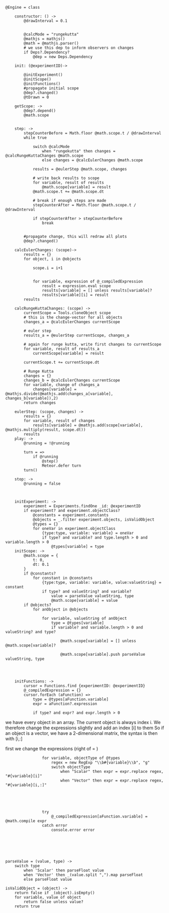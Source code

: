	
	@Engine = class
		
		constructor: () ->
			@drawInterval = 0.1


			@calcMode = "rungekutta"
			@mathjs = mathjs()
			@math = @mathjs.parser()
			# we use this dep to inform observers on changes
			if Deps?.Dependency?
				@dep = new Deps.Dependency

		init: (@experimentID)->
		
			@initExperiment()
			@initScope()
			@initFunctions()
			#propagate initial scope
			@dep?.changed()
			@tDrawn = 0
		
		getScope: ->
			@dep?.depend()
			@math.scope
				

		step: ->
			stepCounterBefore = Math.floor @math.scope.t / @drawInterval
			while true
				
				switch @calcMode
					when "rungekutta" then changes = @calcRungeKuttaChanges @math.scope
					else changes = @calcEulerChanges @math.scope
					
				results = @eulerStep @math.scope, changes

				# write back results to scope
				for variable, result of results
					@math.scope[variable] = result
				@math.scope.t += @math.scope.dt

				# break if enough steps are made
				stepCounterAfter = Math.floor @math.scope.t / @drawInterval
			
				if stepCounterAfter > stepCounterBefore
					break


			#propagate change, this will redraw all plots
			@dep?.changed()
			
		calcEulerChanges: (scope)->
			results = {}
			for object, i in @objects
				
				scope.i = i+1
				
				
				for variable, expression of @_compiledExpression
					result = expression.eval scope
					results[variable] = [] unless results[variable]?
					results[variable][i] = result
			results
		
		calcRungeKuttaChanges: (scope) ->
			currentScope = Tools.cloneObject scope
			# this is the change-vector for all objects
			changes_a = @calcEulerChanges currentScope
			
			# euler step
			results_a = @eulerStep currentScope, changes_a

			# again for runge kutta, write first changes to currentScope
			for variable, result of results_a
				currentScope[variable] = result

			currentScope.t += currentScope.dt

			# Runge Kutta
			changes = {}
			changes_b = @calcEulerChanges currentScope
			for variable, change of changes_a
				changes[variable] = @mathjs.divide(@mathjs.add(changes_a[variable], changes_b[variable]),2)
			return changes

		eulerStep: (scope, changes) ->
			results = {}
			for variable, result of changes
				results[variable] = @mathjs.add(scope[variable], @mathjs.multiply(result, scope.dt))
			results
		play: ->
			@running = !@running
			
			turn = =>
				if @running
					@step() 
					Meteor.defer turn
			turn()

		stop: ->
			@running = false
			
		

		initExperiment: ->
			experiment = Experiments.findOne _id: @experimentID
			if experiment? and experiment.objectClass?
				@constants = experiment.constants
				@objects = _.filter experiment.objects, isValidObject
				@types = {}
				for oneVar in experiment.objectClass
					{type:type, variable: variable} = oneVar
					if type? and variable? and type.length > 0 and variable.length > 0
						@types[variable] = type
		initScope: ->
			@math.scope = {
				t: 0,
				dt: 0.1
			}
			if @constants?
				for constant in @constants
					{type:type, variable: variable, value:valueString} = constant
					if type? and valueString? and variable?
						value = parseValue valueString, type
						@math.scope[variable] = value
			if @objects?
				for anObject in @objects

					for variable, valueString of anObject
						type = @types[variable]
						if variable? and variable.length > 0 and valueString? and type?

							@math.scope[variable] = [] unless @math.scope[variable]?
							
							@math.scope[variable].push parseValue valueString, type
						
		
			

		initFunctions: ->
			cursor = Functions.find {experimentID: @experimentID}
			@_compiledExpression = {}
			cursor.forEach (aFunction) => 
				type = @types[aFunction.variable]
				expr = aFunction?.expression
				
				if type? and expr? and expr.length > 0
					

we have every object in an array. The current object is always index i. 
We therefore change the expressions slightly and add an index [i] to them
So if an object is a vector, we have a 2-dimensional matrix, the syntax is then with [i,:]
			

first we change the expressions (right of = )
					
					for variable, objectType of @types
						regex = new RegExp "\\b#{variable}\\b", "g"
						switch objectType
							when "Scalar" then expr = expr.replace regex, "#{variable}[i]"
							when "Vector" then expr = expr.replace regex, "#{variable}[i,:]"
				

					
			

					try
						@_compiledExpression[aFunction.variable] = @math.compile expr
					catch error
						console.error error
				


		
		

	parseValue = (value, type) ->
		switch type
			when 'Scalar' then parseFloat value
			when 'Vector' then _(value.split ",").map parseFloat
			else parseFloat value

	isValidObject = (object) ->
		return false if _(object).isEmpty()
		for variable, value of object
			return false unless value?
		return true
